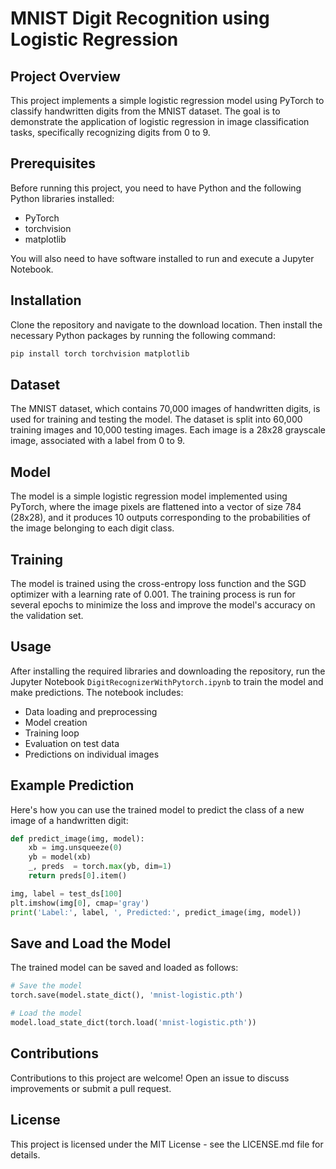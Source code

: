 

# MNIST Digit Recognition using Logistic Regression

## Project Overview
This project implements a simple logistic regression model using PyTorch to classify handwritten digits from the MNIST dataset. The goal is to demonstrate the application of logistic regression in image classification tasks, specifically recognizing digits from 0 to 9.

## Prerequisites
Before running this project, you need to have Python and the following Python libraries installed:
- PyTorch
- torchvision
- matplotlib

You will also need to have software installed to run and execute a Jupyter Notebook.

## Installation
Clone the repository and navigate to the download location. Then install the necessary Python packages by running the following command:

```bash
pip install torch torchvision matplotlib
```

## Dataset
The MNIST dataset, which contains 70,000 images of handwritten digits, is used for training and testing the model. The dataset is split into 60,000 training images and 10,000 testing images. Each image is a 28x28 grayscale image, associated with a label from 0 to 9.

## Model
The model is a simple logistic regression model implemented using PyTorch, where the image pixels are flattened into a vector of size 784 (28x28), and it produces 10 outputs corresponding to the probabilities of the image belonging to each digit class.

## Training
The model is trained using the cross-entropy loss function and the SGD optimizer with a learning rate of 0.001. The training process is run for several epochs to minimize the loss and improve the model's accuracy on the validation set.

## Usage
After installing the required libraries and downloading the repository, run the Jupyter Notebook `DigitRecognizerWithPytorch.ipynb` to train the model and make predictions. The notebook includes:
- Data loading and preprocessing
- Model creation
- Training loop
- Evaluation on test data
- Predictions on individual images

## Example Prediction
Here's how you can use the trained model to predict the class of a new image of a handwritten digit:

```python
def predict_image(img, model):
    xb = img.unsqueeze(0)
    yb = model(xb)
    _, preds  = torch.max(yb, dim=1)
    return preds[0].item()

img, label = test_ds[100]
plt.imshow(img[0], cmap='gray')
print('Label:', label, ', Predicted:', predict_image(img, model))
```

## Save and Load the Model
The trained model can be saved and loaded as follows:

```python
# Save the model
torch.save(model.state_dict(), 'mnist-logistic.pth')

# Load the model
model.load_state_dict(torch.load('mnist-logistic.pth'))
```

## Contributions
Contributions to this project are welcome! Open an issue to discuss improvements or submit a pull request.

## License
This project is licensed under the MIT License - see the LICENSE.md file for details.


